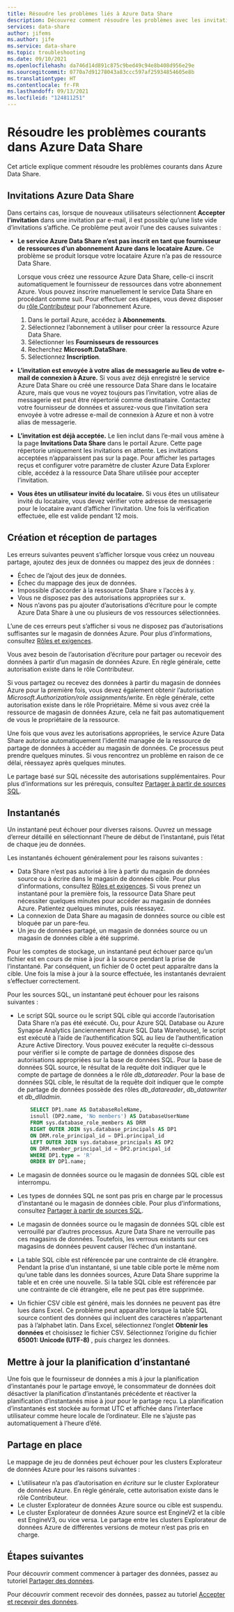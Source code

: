 ```yaml
---
title: Résoudre les problèmes liés à Azure Data Share
description: Découvrez comment résoudre les problèmes avec les invitations et les erreurs rencontrées lorsque vous créez ou recevez des partages de données dans Azure Data Share.
services: data-share
author: jifems
ms.author: jife
ms.service: data-share
ms.topic: troubleshooting
ms.date: 09/10/2021
ms.openlocfilehash: da746d14d891c875c9bed49c94e8b408d956e29e
ms.sourcegitcommit: 0770a7d91278043a83ccc597af25934854605e8b
ms.translationtype: HT
ms.contentlocale: fr-FR
ms.lasthandoff: 09/13/2021
ms.locfileid: "124811251"
---
```

# <a name="troubleshoot-common-problems-in-azure-data-share"></a>Résoudre les problèmes courants dans Azure Data Share 

Cet article explique comment résoudre les problèmes courants dans Azure Data Share. 

## <a name="azure-data-share-invitations"></a>Invitations Azure Data Share 

Dans certains cas, lorsque de nouveaux utilisateurs sélectionnent **Accepter l’invitation** dans une invitation par e-mail, il est possible qu’une liste vide d’invitations s’affiche. Ce problème peut avoir l’une des causes suivantes :

* **Le service Azure Data Share n’est pas inscrit en tant que fournisseur de ressources d’un abonnement Azure dans le locataire Azure.** Ce problème se produit lorsque votre locataire Azure n’a pas de ressource Data Share. 

    Lorsque vous créez une ressource Azure Data Share, celle-ci inscrit automatiquement le fournisseur de ressources dans votre abonnement Azure. Vous pouvez inscrire manuellement le service Data Share en procédant comme suit. Pour effectuer ces étapes, vous devez disposer du [rôle Contributeur](../role-based-access-control/built-in-roles.md#contributor) pour l’abonnement Azure. 

    1. Dans le portail Azure, accédez à **Abonnements**.
    1. Sélectionnez l’abonnement à utiliser pour créer la ressource Azure Data Share.
    1. Sélectionner les **Fournisseurs de ressources**
    1. Recherchez **Microsoft.DataShare**.
    1. Sélectionnez **Inscription**.

* **L’invitation est envoyée à votre alias de messagerie au lieu de votre e-mail de connexion à Azure.** Si vous avez déjà enregistré le service Azure Data Share ou créé une ressource Data Share dans le locataire Azure, mais que vous ne voyez toujours pas l’invitation, votre alias de messagerie est peut être répertorié comme destinataire. Contactez votre fournisseur de données et assurez-vous que l’invitation sera envoyée à votre adresse e-mail de connexion à Azure et non à votre alias de messagerie.

* **L’invitation est déjà acceptée.** Le lien inclut dans l’e-mail vous amène à la page **Invitations Data Share** dans le portail Azure. Cette page répertorie uniquement les invitations en attente. Les invitations acceptées n’apparaissent pas sur la page. Pour afficher les partages reçus et configurer votre paramètre de cluster Azure Data Explorer cible, accédez à la ressource Data Share utilisée pour accepter l’invitation.

* **Vous êtes un utilisateur invité du locataire.** Si vous êtes un utilisateur invité du locataire, vous devez vérifier votre adresse de messagerie pour le locataire avant d’afficher l’invitation. Une fois la vérification effectuée, elle est valide pendant 12 mois. 

## <a name="creating-and-receiving-shares"></a>Création et réception de partages

Les erreurs suivantes peuvent s’afficher lorsque vous créez un nouveau partage, ajoutez des jeux de données ou mappez des jeux de données :

* Échec de l’ajout des jeux de données.
* Échec du mappage des jeux de données.
* Impossible d’accorder à la ressource Data Share x l’accès à y.
* Vous ne disposez pas des autorisations appropriées sur x.
* Nous n’avons pas pu ajouter d’autorisations d’écriture pour le compte Azure Data Share à une ou plusieurs de vos ressources sélectionnées.

L’une de ces erreurs peut s’afficher si vous ne disposez pas d’autorisations suffisantes sur le magasin de données Azure. Pour plus d’informations, consultez [Rôles et exigences](concepts-roles-permissions.md). 

Vous avez besoin de l’autorisation d’écriture pour partager ou recevoir des données à partir d’un magasin de données Azure. En règle générale, cette autorisation existe dans le rôle Contributeur. 

Si vous partagez ou recevez des données à partir du magasin de données Azure pour la première fois, vous devez également obtenir l’autorisation *Microsoft.Authorization/role assignments/write*. En règle générale, cette autorisation existe dans le rôle Propriétaire. Même si vous avez créé la ressource de magasin de données Azure, cela ne fait pas automatiquement de vous le propriétaire de la ressource. 

Une fois que vous avez les autorisations appropriées, le service Azure Data Share autorise automatiquement l’identité managée de la ressource de partage de données à accéder au magasin de données. Ce processus peut prendre quelques minutes. Si vous rencontrez un problème en raison de ce délai, réessayez après quelques minutes.

Le partage basé sur SQL nécessite des autorisations supplémentaires. Pour plus d’informations sur les prérequis, consultez [Partager à partir de sources SQL](how-to-share-from-sql.md).

## <a name="snapshots"></a>Instantanés
Un instantané peut échouer pour diverses raisons. Ouvrez un message d’erreur détaillé en sélectionnant l’heure de début de l’instantané, puis l’état de chaque jeu de données. 

Les instantanés échouent généralement pour les raisons suivantes :

* Data Share n’est pas autorisé à lire à partir du magasin de données source ou à écrire dans le magasin de données cible. Pour plus d’informations, consultez [Rôles et exigences](concepts-roles-permissions.md). Si vous prenez un instantané pour la première fois, la ressource Data Share peut nécessiter quelques minutes pour accéder au magasin de données Azure. Patientez quelques minutes, puis réessayez.
* La connexion de Data Share au magasin de données source ou cible est bloquée par un pare-feu.
* Un jeu de données partagé, un magasin de données source ou un magasin de données cible a été supprimé.

Pour les comptes de stockage, un instantané peut échouer parce qu’un fichier est en cours de mise à jour à la source pendant la prise de l’instantané. Par conséquent, un fichier de 0 octet peut apparaître dans la cible. Une fois la mise à jour à la source effectuée, les instantanés devraient s’effectuer correctement.

Pour les sources SQL, un instantané peut échouer pour les raisons suivantes :

* Le script SQL source ou le script SQL cible qui accorde l’autorisation Data Share n’a pas été exécuté. Ou, pour Azure SQL Database ou Azure Synapse Analytics (anciennement Azure SQL Data Warehouse), le script est exécuté à l’aide de l’authentification SQL au lieu de l’authentification Azure Active Directory. Vous pouvez exécuter la requête ci-dessous pour vérifier si le compte de partage de données dispose des autorisations appropriées sur la base de données SQL. Pour la base de données SQL source, le résultat de la requête doit indiquer que le compte de partage de données a le rôle *db_datareader*. Pour la base de données SQL cible, le résultat de la requête doit indiquer que le compte de partage de données possède des rôles *db_datareader*, *db_datawriter* et *db_dlladmin*.

    ```sql
        SELECT DP1.name AS DatabaseRoleName,
        isnull (DP2.name, 'No members') AS DatabaseUserName
        FROM sys.database_role_members AS DRM
        RIGHT OUTER JOIN sys.database_principals AS DP1
        ON DRM.role_principal_id = DP1.principal_id
        LEFT OUTER JOIN sys.database_principals AS DP2
        ON DRM.member_principal_id = DP2.principal_id
        WHERE DP1.type = 'R'
        ORDER BY DP1.name; 
     ``` 

* Le magasin de données source ou le magasin de données SQL cible est interrompu.
* Les types de données SQL ne sont pas pris en charge par le processus d’instantané ou le magasin de données cible. Pour plus d’informations, consultez [Partager à partir de sources SQL](how-to-share-from-sql.md#supported-data-types).
* Le magasin de données source ou le magasin de données SQL cible est verrouillé par d’autres processus. Azure Data Share ne verrouille pas ces magasins de données. Toutefois, les verrous existants sur ces magasins de données peuvent causer l’échec d’un instantané.
* La table SQL cible est référencée par une contrainte de clé étrangère. Pendant la prise d’un instantané, si une table cible porte le même nom qu’une table dans les données sources, Azure Data Share supprime la table et en crée une nouvelle. Si la table SQL cible est référencée par une contrainte de clé étrangère, elle ne peut pas être supprimée.
* Un fichier CSV cible est généré, mais les données ne peuvent pas être lues dans Excel. Ce problème peut apparaître lorsque la table SQL source contient des données qui incluent des caractères n’appartenant pas à l’alphabet latin. Dans Excel, sélectionnez l’onglet **Obtenir les données** et choisissez le fichier CSV. Sélectionnez l’origine du fichier **65001: Unicode (UTF-8)** , puis chargez les données.

## <a name="update-snapshot-schedule"></a>Mettre à jour la planification d’instantané
Une fois que le fournisseur de données a mis à jour la planification d’instantanés pour le partage envoyé, le consommateur de données doit désactiver la planification d’instantanés précédente et réactiver la planification d’instantanés mise à jour pour le partage reçu. La planification d’instantanés est stockée au format UTC et affichée dans l’interface utilisateur comme heure locale de l’ordinateur. Elle ne s’ajuste pas automatiquement à l’heure d’été.  

## <a name="in-place-sharing"></a>Partage en place
Le mappage de jeu de données peut échouer pour les clusters Explorateur de données Azure pour les raisons suivantes :

* L’utilisateur n’a pas d’autorisation en *écriture* sur le cluster Explorateur de données Azure. En règle générale, cette autorisation existe dans le rôle Contributeur. 
* Le cluster Explorateur de données Azure source ou cible est suspendu.
* Le cluster Explorateur de données Azure source est EngineV2 et la cible est EngineV3, ou vice versa. Le partage entre les clusters Explorateur de données Azure de différentes versions de moteur n’est pas pris en charge.

## <a name="next-steps"></a>Étapes suivantes

Pour découvrir comment commencer à partager des données, passez au tutoriel [Partager des données](share-your-data.md). 

Pour découvrir comment recevoir des données, passez au tutoriel [Accepter et recevoir des données](subscribe-to-data-share.md).